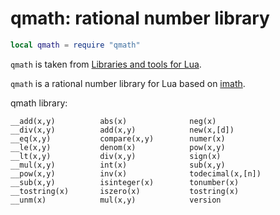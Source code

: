 # qmath: rational number library

```lua
local qmath = require "qmath"
```

`qmath` is taken from [Libraries and tools for
Lua](https://web.tecgraf.puc-rio.br/~lhf/ftp/lua/#lqmath).

`qmath` is a rational number library for Lua based on
[imath](https://github.com/creachadair/imath).

qmath library:

    __add(x,y)          abs(x)              neg(x)
    __div(x,y)          add(x,y)            new(x,[d])
    __eq(x,y)           compare(x,y)        numer(x)
    __le(x,y)           denom(x)            pow(x,y)
    __lt(x,y)           div(x,y)            sign(x)
    __mul(x,y)          int(x)              sub(x,y)
    __pow(x,y)          inv(x)              todecimal(x,[n])
    __sub(x,y)          isinteger(x)        tonumber(x)
    __tostring(x)       iszero(x)           tostring(x)
    __unm(x)            mul(x,y)            version
